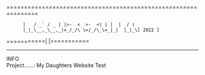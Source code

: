 ===============================================================
                     
          |   / _` / _ | |>-  <  >-  <| | |  |  / (                      
          |_|_\__,_\__,_|=_/_/\ \=/_/\_\=_|_|  |_|_\[ 2022 ]            
===========|                                    |===========
                                                                                
____________                                                                    
 INFO                                                                                                                                      
Project......: My Daughters Website Test

